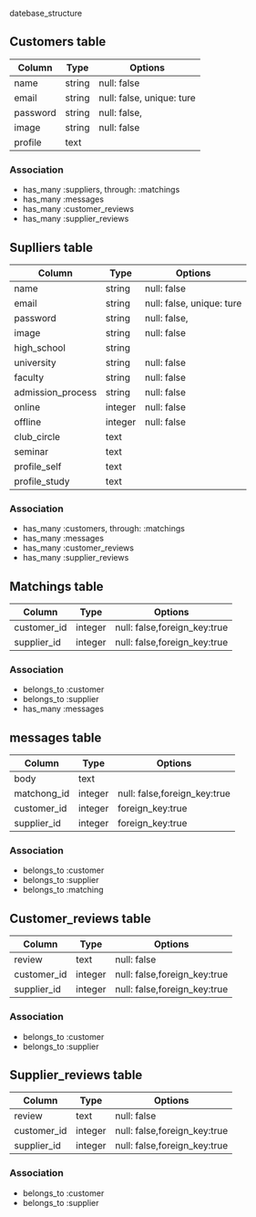 datebase_structure

## Customers table

|Column|Type|Options|
|------|----|-------|
|name|string|null: false|
|email|string|null: false, unique: ture|
|password|string|null: false,|
|image|string|null: false|
|profile|text||

### Association
- has_many :suppliers, through: :matchings
- has_many :messages
- has_many :customer_reviews
- has_many :supplier_reviews


## Suplliers table

|Column|Type|Options|
|------|----|-------|
|name|string|null: false|
|email|string|null: false, unique: ture|
|password|string|null: false,|
|image|string|null: false|
|high_school|string||
|university|string|null: false|
|faculty|string|null: false|
|admission_process|string|null: false|
|online|integer|null: false|
|offline|integer|null: false|
|club_circle|text||
|seminar|text||
|profile_self|text||
|profile_study|text||

### Association
- has_many :customers, through: :matchings
- has_many :messages
- has_many :customer_reviews
- has_many :supplier_reviews


## Matchings table

|Column|Type|Options|
|------|----|-------|
|customer_id|integer|null: false,foreign_key:true|
|supplier_id|integer|null: false,foreign_key:true|

### Association
- belongs_to :customer
- belongs_to :supplier
- has_many :messages


## messages table

|Column|Type|Options|
|------|----|-------|
|body|text||
|matchong_id|integer|null: false,foreign_key:true|
|customer_id|integer|foreign_key:true|
|supplier_id|integer|foreign_key:true|

### Association
- belongs_to :customer
- belongs_to :supplier
- belongs_to :matching


## Customer_reviews table

|Column|Type|Options|
|------|----|-------|
|review|text|null: false|
|customer_id|integer|null: false,foreign_key:true|
|supplier_id|integer|null: false,foreign_key:true|

### Association
- belongs_to :customer
- belongs_to :supplier


## Supplier_reviews table

|Column|Type|Options|
|------|----|-------|
|review|text|null: false|
|customer_id|integer|null: false,foreign_key:true|
|supplier_id|integer|null: false,foreign_key:true|

### Association
- belongs_to :customer
- belongs_to :supplier

